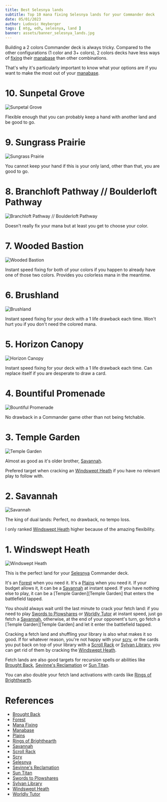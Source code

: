 ```yaml
---
title: Best Selesnya lands
subtitle: Top 10 mana fixing Selesnya lands for your Commander deck
date: 05/01/2023
author: Ludovic Heyberger
tags: [ mtg, edh, selesnya, land ]
banner: assets/banner_selesnya_lands.jpg
---
```


Building a 2 colors Commander deck is always tricky. Compared to the other configurations (1 color and 3+ colors), 2 colors decks have less ways of [fixing][Mana Fixing] their [manabase][Manabase] than other combinations.

That's why it's particularly important to know what your options are if you want to make the most out of your [manabase][Manabase].


# 10. Sunpetal Grove

![Sunpetal Grove](assets/sunpetal_grove.jpg)

Flexible enough that you can probably keep a hand with another land and be good to go.


# 9. Sungrass Prairie

![Sungrass Prairie](assets/sungrass_prairie.jpg)

You cannot keep your hand if this is your only land, other than that, you are good to go.


# 8. Branchloft Pathway // Boulderloft Pathway

![Branchloft Pathway // Boulderloft Pathway](assets/branchloft_pathway_boulderloft_pathway.jpg)

Doesn't really fix your mana but at least you get to choose your color.


# 7. Wooded Bastion

![Wooded Bastion](assets/wooded_bastion.jpg)

Instant speed fixing for both of your colors if you happen to already have one of those two colors. Provides you colorless mana in the meantime.


# 6. Brushland

![Brushland](assets/brushland.jpg)

Instant speed fixing for your deck with a 1 life drawback each time. Won't hurt you if you don't need the colored mana.


# 5. Horizon Canopy

![Horizon Canopy](assets/horizon_canopy.jpg)

Instant speed fixing for your deck with a 1 life drawback each time. Can replace itself if you are desperate to draw a card.


# 4. Bountiful Promenade

![Bountiful Promenade](assets/bountiful_promenade.jpg)

No drawback in a Commander game other than not being fetchable.


# 3. Temple Garden

![Temple Garden](assets/temple_garden.jpg)

Almost as good as it's older brother, [Savannah][Savannah].

Prefered target when cracking an [Windswept Heath][Windswept Heath] if you have no relevant play to follow with.


# 2. Savannah

![Savannah](assets/savannah.jpg)

The king of dual lands: Perfect, no drawback, no tempo loss.

I only ranked [Windswept Heath][Windswept Heath] higher because of the amazing flexibility.


# 1. Windswept Heath

![Windswept Heath](assets/windswept_heath.jpg)

This is the perfect land for your [Selesnya][Selesnya] Commander deck.

It's an [Forest][Forest] when you need it.
It's a [Plains][Plains] when you need it.
If your budget allows it, it can be a [Savannah][Savannah] at instant speed.
If you have nothing else to play, it can be a [Temple Garden][Temple Garden] that enters the battlefield tapped.


You should always wait until the last minute to crack your fetch land: if you need to play [Swords to Plowshares][Swords to Plowshares] or [Worldly Tutor][Worldly Tutor] at instant speed, just go fetch a [Savannah][Savannah], otherwise, at the end of your opponent's turn, go fetch a [Temple Garden][Temple Garden] and let it enter the battlefield tapped.

Cracking a fetch land and shuffling your library is also what makes it so good. If for whatever reason, you're not happy with your [scry][Scry], or the cards you put back on top of your library with a [Scroll Rack][Scroll Rack] or [Sylvan Library][Sylvan Library], you can get rid of them by cracking the [Windswept Heath][Windswept Heath].

Fetch lands are also good targets for recursion spells or abilities like [Brought Back][Brought Back], [Sevinne's Reclamation][Sevinne's Reclamation] or [Sun Titan][Sun Titan].

You can also double your fetch land activations with cards like [Rings of Brighthearth][Rings of Brighthearth].


# References

[Brought Back]:https://scryfall.com/search?q=!brought-back
[Forest]:https://scryfall.com/search?q=!forest
[Mana Fixing]:https://mtg.gamepedia.com/Mana_fixing
[Manabase]:https://mtg.gamepedia.com/Mana_base
[Plains]:https://scryfall.com/search?q=!plains
[Rings of Brighthearth]:https://scryfall.com/search?q=!rings-of-brighthearth
[Savannah]:https://scryfall.com/search?q=!savannah
[Scroll Rack]:https://scryfall.com/search?q=!scroll-rack
[Scry]:https://mtg.gamepedia.com/Scry
[Selesnya]:https://mtg.fandom.com/wiki/Selesnya
[Sevinne's Reclamation]:https://scryfall.com/search?q=!sevinnes-reclamation
[Sun Titan]:https://scryfall.com/search?q=!sun-titan
[Swords to Plowshares]:https://scryfall.com/search?q=!swords-to-plowshares
[Sylvan Library]:https://scryfall.com/search?q=!sylvan_library
[Windswept Heath]:https://scryfall.com/search?q=!windswept_heath
[Worldly Tutor]:https://scryfall.com/search?q=!worldly_tutor

* [Brought Back][Brought Back]
* [Forest][Forest]
* [Mana Fixing][Mana Fixing]
* [Manabase][Manabase]
* [Plains][Plains]
* [Rings of Brighthearth][Rings of Brighthearth]
* [Savannah][Savannah]
* [Scroll Rack][Scroll Rack]
* [Scry][Scry]
* [Selesnya][Selesnya]
* [Sevinne's Reclamation][Sevinne's Reclamation]
* [Sun Titan][Sun Titan]
* [Swords to Plowshares][Swords to Plowshares]
* [Sylvan Library][Sylvan Library]
* [Windswept Heath][Windswept Heath]
* [Worldly Tutor][Worldly Tutor]